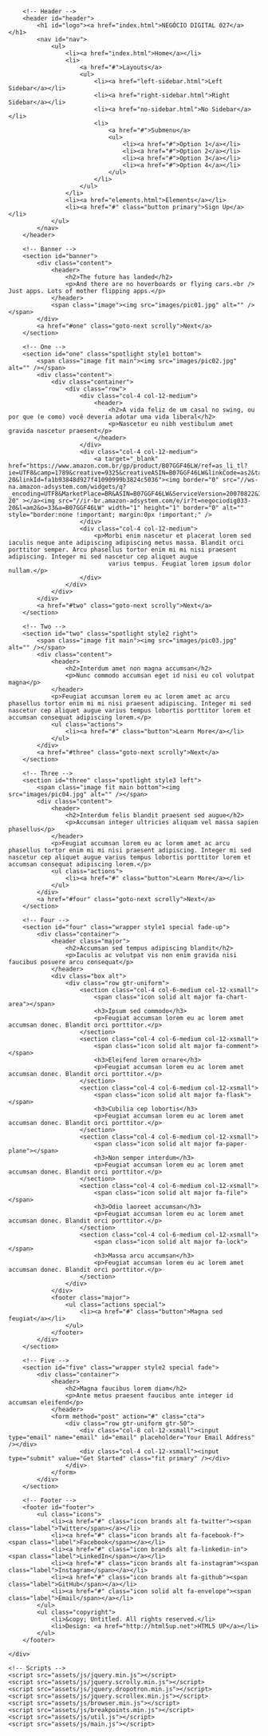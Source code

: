 <!DOCTYPE html>
<!--
	Landed by HTML5 UP
	html5up.net | @ajlkn
	Free for personal and commercial use under the CCA 3.0 license (html5up.net/license)
-->
<html>

<head>
    <title>Negócio Digital 027</title>
    <meta charset="utf-8" />
    <meta name="viewport" content="width=device-width, initial-scale=1, user-scalable=no" />
    <link rel="stylesheet" href="assets/css/main.css" />
    <noscript><link rel="stylesheet" href="assets/css/noscript.css" /></noscript>
</head>

<body class="is-preload landing">
    <div id="page-wrapper">

        <!-- Header -->
        <header id="header">
            <h1 id="logo"><a href="index.html">NEGÓCIO DIGITAL 027</a></h1>
            <nav id="nav">
                <ul>
                    <li><a href="index.html">Home</a></li>
                    <li>
                        <a href="#">Layouts</a>
                        <ul>
                            <li><a href="left-sidebar.html">Left Sidebar</a></li>
                            <li><a href="right-sidebar.html">Right Sidebar</a></li>
                            <li><a href="no-sidebar.html">No Sidebar</a></li>
                            <li>
                                <a href="#">Submenu</a>
                                <ul>
                                    <li><a href="#">Option 1</a></li>
                                    <li><a href="#">Option 2</a></li>
                                    <li><a href="#">Option 3</a></li>
                                    <li><a href="#">Option 4</a></li>
                                </ul>
                            </li>
                        </ul>
                    </li>
                    <li><a href="elements.html">Elements</a></li>
                    <li><a href="#" class="button primary">Sign Up</a></li>
                </ul>
            </nav>
        </header>

        <!-- Banner -->
        <section id="banner">
            <div class="content">
                <header>
                    <h2>The future has landed</h2>
                    <p>And there are no hoverboards or flying cars.<br /> Just apps. Lots of mother flipping apps.</p>
                </header>
                <span class="image"><img src="images/pic01.jpg" alt="" /></span>
            </div>
            <a href="#one" class="goto-next scrolly">Next</a>
        </section>

        <!-- One -->
        <section id="one" class="spotlight style1 bottom">
            <span class="image fit main"><img src="images/pic02.jpg" alt="" /></span>
            <div class="content">
                <div class="container">
                    <div class="row">
                        <div class="col-4 col-12-medium">
                            <header>
                                <h2>A vida feliz de um casal no swing, ou por que (e como) você deveria adotar uma vida liberal</h2>
                                <p>Nascetur eu nibh vestibulum amet gravida nascetur praesent</p>
                            </header>
                        </div>
                        <div class="col-4 col-12-medium">
                            <a target="_blank"  href="https://www.amazon.com.br/gp/product/B07GGF46LW/ref=as_li_tl?ie=UTF8&camp=1789&creative=9325&creativeASIN=B07GGF46LW&linkCode=as2&tag=negociodig033-20&linkId=fa1b93848d927f41090999b3824c5036"><img border="0" src="//ws-na.amazon-adsystem.com/widgets/q?_encoding=UTF8&MarketPlace=BR&ASIN=B07GGF46LW&ServiceVersion=20070822&ID=AsinImage&WS=1&Format=_SL250_&tag=negociodig033-20" ></a><img src="//ir-br.amazon-adsystem.com/e/ir?t=negociodig033-20&l=am2&o=33&a=B07GGF46LW" width="1" height="1" border="0" alt="" style="border:none !important; margin:0px !important;" />
                        </div>
                        <div class="col-4 col-12-medium">
                            <p>Morbi enim nascetur et placerat lorem sed iaculis neque ante adipiscing adipiscing metus massa. Blandit orci porttitor semper. Arcu phasellus tortor enim mi mi nisi praesent adipiscing. Integer mi sed nascetur cep aliquet augue
                                varius tempus. Feugiat lorem ipsum dolor nullam.</p>
                        </div>
                    </div>
                </div>
            </div>
            <a href="#two" class="goto-next scrolly">Next</a>
        </section>

        <!-- Two -->
        <section id="two" class="spotlight style2 right">
            <span class="image fit main"><img src="images/pic03.jpg" alt="" /></span>
            <div class="content">
                <header>
                    <h2>Interdum amet non magna accumsan</h2>
                    <p>Nunc commodo accumsan eget id nisi eu col volutpat magna</p>
                </header>
                <p>Feugiat accumsan lorem eu ac lorem amet ac arcu phasellus tortor enim mi mi nisi praesent adipiscing. Integer mi sed nascetur cep aliquet augue varius tempus lobortis porttitor lorem et accumsan consequat adipiscing lorem.</p>
                <ul class="actions">
                    <li><a href="#" class="button">Learn More</a></li>
                </ul>
            </div>
            <a href="#three" class="goto-next scrolly">Next</a>
        </section>

        <!-- Three -->
        <section id="three" class="spotlight style3 left">
            <span class="image fit main bottom"><img src="images/pic04.jpg" alt="" /></span>
            <div class="content">
                <header>
                    <h2>Interdum felis blandit praesent sed augue</h2>
                    <p>Accumsan integer ultricies aliquam vel massa sapien phasellus</p>
                </header>
                <p>Feugiat accumsan lorem eu ac lorem amet ac arcu phasellus tortor enim mi mi nisi praesent adipiscing. Integer mi sed nascetur cep aliquet augue varius tempus lobortis porttitor lorem et accumsan consequat adipiscing lorem.</p>
                <ul class="actions">
                    <li><a href="#" class="button">Learn More</a></li>
                </ul>
            </div>
            <a href="#four" class="goto-next scrolly">Next</a>
        </section>

        <!-- Four -->
        <section id="four" class="wrapper style1 special fade-up">
            <div class="container">
                <header class="major">
                    <h2>Accumsan sed tempus adipiscing blandit</h2>
                    <p>Iaculis ac volutpat vis non enim gravida nisi faucibus posuere arcu consequat</p>
                </header>
                <div class="box alt">
                    <div class="row gtr-uniform">
                        <section class="col-4 col-6-medium col-12-xsmall">
                            <span class="icon solid alt major fa-chart-area"></span>
                            <h3>Ipsum sed commodo</h3>
                            <p>Feugiat accumsan lorem eu ac lorem amet accumsan donec. Blandit orci porttitor.</p>
                        </section>
                        <section class="col-4 col-6-medium col-12-xsmall">
                            <span class="icon solid alt major fa-comment"></span>
                            <h3>Eleifend lorem ornare</h3>
                            <p>Feugiat accumsan lorem eu ac lorem amet accumsan donec. Blandit orci porttitor.</p>
                        </section>
                        <section class="col-4 col-6-medium col-12-xsmall">
                            <span class="icon solid alt major fa-flask"></span>
                            <h3>Cubilia cep lobortis</h3>
                            <p>Feugiat accumsan lorem eu ac lorem amet accumsan donec. Blandit orci porttitor.</p>
                        </section>
                        <section class="col-4 col-6-medium col-12-xsmall">
                            <span class="icon solid alt major fa-paper-plane"></span>
                            <h3>Non semper interdum</h3>
                            <p>Feugiat accumsan lorem eu ac lorem amet accumsan donec. Blandit orci porttitor.</p>
                        </section>
                        <section class="col-4 col-6-medium col-12-xsmall">
                            <span class="icon solid alt major fa-file"></span>
                            <h3>Odio laoreet accumsan</h3>
                            <p>Feugiat accumsan lorem eu ac lorem amet accumsan donec. Blandit orci porttitor.</p>
                        </section>
                        <section class="col-4 col-6-medium col-12-xsmall">
                            <span class="icon solid alt major fa-lock"></span>
                            <h3>Massa arcu accumsan</h3>
                            <p>Feugiat accumsan lorem eu ac lorem amet accumsan donec. Blandit orci porttitor.</p>
                        </section>
                    </div>
                </div>
                <footer class="major">
                    <ul class="actions special">
                        <li><a href="#" class="button">Magna sed feugiat</a></li>
                    </ul>
                </footer>
            </div>
        </section>

        <!-- Five -->
        <section id="five" class="wrapper style2 special fade">
            <div class="container">
                <header>
                    <h2>Magna faucibus lorem diam</h2>
                    <p>Ante metus praesent faucibus ante integer id accumsan eleifend</p>
                </header>
                <form method="post" action="#" class="cta">
                    <div class="row gtr-uniform gtr-50">
                        <div class="col-8 col-12-xsmall"><input type="email" name="email" id="email" placeholder="Your Email Address" /></div>
                        <div class="col-4 col-12-xsmall"><input type="submit" value="Get Started" class="fit primary" /></div>
                    </div>
                </form>
            </div>
        </section>

        <!-- Footer -->
        <footer id="footer">
            <ul class="icons">
                <li><a href="#" class="icon brands alt fa-twitter"><span class="label">Twitter</span></a></li>
                <li><a href="#" class="icon brands alt fa-facebook-f"><span class="label">Facebook</span></a></li>
                <li><a href="#" class="icon brands alt fa-linkedin-in"><span class="label">LinkedIn</span></a></li>
                <li><a href="#" class="icon brands alt fa-instagram"><span class="label">Instagram</span></a></li>
                <li><a href="#" class="icon brands alt fa-github"><span class="label">GitHub</span></a></li>
                <li><a href="#" class="icon solid alt fa-envelope"><span class="label">Email</span></a></li>
            </ul>
            <ul class="copyright">
                <li>&copy; Untitled. All rights reserved.</li>
                <li>Design: <a href="http://html5up.net">HTML5 UP</a></li>
            </ul>
        </footer>

    </div>

    <!-- Scripts -->
    <script src="assets/js/jquery.min.js"></script>
    <script src="assets/js/jquery.scrolly.min.js"></script>
    <script src="assets/js/jquery.dropotron.min.js"></script>
    <script src="assets/js/jquery.scrollex.min.js"></script>
    <script src="assets/js/browser.min.js"></script>
    <script src="assets/js/breakpoints.min.js"></script>
    <script src="assets/js/util.js"></script>
    <script src="assets/js/main.js"></script>

</body>

</html>
